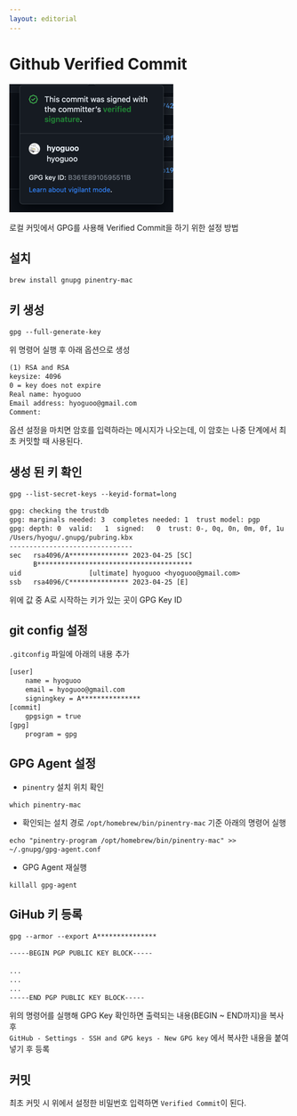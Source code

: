 ```yaml
---
layout: editorial
---
```


# Github Verified Commit

![img.png](image/verified-commit.png)

로컬 커밋에서 GPG를 사용해 Verified Commit을 하기 위한 설정 방법

## 설치

```shell
brew install gnupg pinentry-mac
```

## 키 생성

```shell
gpg --full-generate-key
```

위 명령어 실행 후 아래 옵션으로 생성

```
(1) RSA and RSA
keysize: 4096
0 = key does not expire
Real name: hyoguoo
Email address: hyoguoo@gmail.com
Comment:
```

옵션 설정을 마치면 암호를 입력하라는 메시지가 나오는데, 이 암호는 나중 단계에서 최초 커밋할 때 사용된다.

## 생성 된 키 확인

```shell
gpg --list-secret-keys --keyid-format=long
```

```
gpg: checking the trustdb
gpg: marginals needed: 3  completes needed: 1  trust model: pgp
gpg: depth: 0  valid:   1  signed:   0  trust: 0-, 0q, 0n, 0m, 0f, 1u
/Users/hyogu/.gnupg/pubring.kbx
-------------------------------
sec   rsa4096/A*************** 2023-04-25 [SC]
      B***************************************
uid                 [ultimate] hyoguoo <hyoguoo@gmail.com>
ssb   rsa4096/C*************** 2023-04-25 [E]
```

위에 값 중 A로 시작하는 키가 있는 곳이 GPG Key ID

## git config 설정

`.gitconfig` 파일에 아래의 내용 추가

```
[user]
	name = hyoguoo
	email = hyoguoo@gmail.com
	signingkey = A***************
[commit]
	gpgsign = true
[gpg]
	program = gpg
```

## GPG Agent 설정

- `pinentry` 설치 위치 확인

```shell
which pinentry-mac
```

- 확인되는 설치 경로 `/opt/homebrew/bin/pinentry-mac` 기준 아래의 명령어 실행

```shell
echo "pinentry-program /opt/homebrew/bin/pinentry-mac" >> ~/.gnupg/gpg-agent.conf
```

- GPG Agent 재실행

```shell
killall gpg-agent
```

## GiHub 키 등록

```shell
gpg --armor --export A***************
```

```
-----BEGIN PGP PUBLIC KEY BLOCK-----

...
...
...
-----END PGP PUBLIC KEY BLOCK-----
```
위의 명령어를 실행해 GPG Key 확인하면 출력되는 내용(BEGIN ~ END까지)을 복사 후  
`GitHub - Settings - SSH and GPG keys - New GPG key` 에서 복사한 내용을 붙여넣기 후 등록

## 커밋

최초 커밋 시 위에서 설정한 비밀번호 입력하면 `Verified Commit`이 된다.
